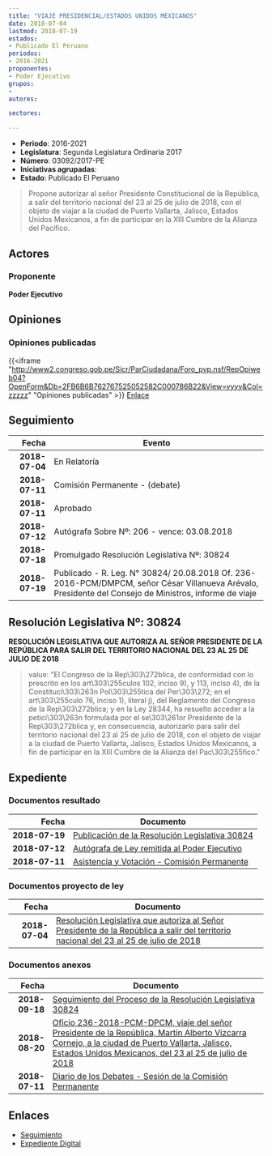 ```yaml
---
title: "VIAJE PRESIDENCIAL/ESTADOS UNIDOS MEXICANOS"
date: 2018-07-04
lastmod: 2018-07-19
estados:
- Publicado El Peruano
periodos:
- 2016-2021
proponentes:
- Poder Ejecutivo
grupos:
- 
autores:

sectores:

---
```

- **Periodo**: 2016-2021
- **Legislatura**: Segunda Legislatura Ordinaria 2017
- **Número**: 03092/2017-PE
- **Iniciativas agrupadas**: 
- **Estado**: Publicado El Peruano

> Propone autorizar al señor Presidente Constitucional de la República, a salir del territorio nacional del 23 al 25 de julio de 2018, con el objeto de viajar a la ciudad de Puerto Vallarta, Jalisco, Estados Unidos Mexicanos, a fin de participar en la XIII Cumbre de la Alianza del Pacífico.


## Actores

### Proponente

**Poder Ejecutivo**

## Opiniones

### Opiniones publicadas

{{<iframe "http://www2.congreso.gob.pe/Sicr/ParCiudadana/Foro_pvp.nsf/RepOpiweb04?OpenForm&Db=2FB6B6B762767525052582C000786B22&View=yyyy&Col=zzzzz" "Opiniones publicadas" >}}
[Enlace](http://www2.congreso.gob.pe/Sicr/ParCiudadana/Foro_pvp.nsf/RepOpiweb04?OpenForm&Db=2FB6B6B762767525052582C000786B22&View=yyyy&Col=zzzzz)


## Seguimiento

| Fecha | Evento |
|------:|--------|
| **2018-07-04** | En Relatoría |
| **2018-07-11** | Comisión Permanente - (debate) |
| **2018-07-11** | Aprobado |
| **2018-07-12** | Autógrafa Sobre Nº: 206 - vence: 03.08.2018 |
| **2018-07-18** | Promulgado Resolución Legislativa Nº: 30824 |
| **2018-07-19** | Publicado - R. Leg. N° 30824/ 20.08.2018 Of. 236-2016-PCM/DMPCM, señor César Villanueva Arévalo, Presidente del Consejo de Ministros, informe de viaje |

## Resolución Legislativa Nº: 30824

**RESOLUCIÓN LEGISLATIVA QUE AUTORIZA AL SEÑOR PRESIDENTE DE LA REPÚBLICA PARA SALIR DEL TERRITORIO NACIONAL DEL 23 AL 25 DE JULIO DE 2018**

> value: "El Congreso de la Rep\303\272blica, de conformidad con lo prescrito en los art\303\255culos 102, inciso 9), y 113, inciso 4), de la Constituci\303\263n Pol\303\255tica del Per\303\272; en el art\303\255culo 76, inciso 1), literal j), del Reglamento del Congreso de la Rep\303\272blica; y en la Ley 28344, ha resuelto acceder a la petici\303\263n formulada por el se\303\261or Presidente de la Rep\303\272blica y, en consecuencia, autorizarlo para salir del territorio nacional del 23 al 25 de julio de 2018, con el objeto de viajar a la ciudad de Puerto Vallarta, Jalisco, Estados Unidos Mexicanos, a fin de participar en la XIII Cumbre de la Alianza del Pac\303\255fico."


## Expediente

### Documentos resultado

| Fecha | Documento |
|------:|-----------|
| **2018-07-19** | [Publicación de la Resolución Legislativa 30824](http://www.leyes.congreso.gob.pe/Documentos/2016_2021/ADLP/Normas_Legales/30824-RLG.pdf) |
| **2018-07-12** | [Autógrafa de Ley remitida al Poder Ejecutivo](http://www.leyes.congreso.gob.pe/Documentos/2016_2021/ADLP/Texto_Aprobado/AU0309220180712.pdf) |
| **2018-07-11** | [Asistencia y Votación - Comisión Permanente](http://www.leyes.congreso.gob.pe/Documentos/2016_2021/Asistencia_y_Votacion/Proyectos_de_Ley/AVCP0309220180711.pdf) |

### Documentos proyecto de ley

| Fecha | Documento |
|------:|-----------|
| **2018-07-04** | [Resolución Legislativa que autoriza al Señor Presidente de la República a salir del territorio nacional del 23 al 25 de julio de 2018](http://www.leyes.congreso.gob.pe/Documentos/2016_2021/Proyectos_de_Ley_y_de_Resoluciones_Legislativas/PL0309220180704.pdf) |

### Documentos anexos

| Fecha | Documento |
|------:|-----------|
| **2018-09-18** | [Seguimiento del Proceso de la Resolución Legislativa 30824](http://www.leyes.congreso.gob.pe/Documentos/2016_2021/Seguimiento_de_Proyectos_de_Ley/03092PL20180918.pdf) |
| **2018-08-20** | [Oficio 236-2018-PCM-DPCM, viaje del señor Presidente de la República, Martín Alberto Vizcarra Cornejo, a la ciudad de Puerto Vallarta, Jalisco, Estados Unidos Mexicanos, del 23 al 25 de julio de 2018](http://www.leyes.congreso.gob.pe/Documentos/2016_2021/Oficios/Poder_Ejecutivo/OFICIO-236-2018-PCM-DPCM.pdf) |
| **2018-07-11** | [Diario de los Debates - Sesión de la Comisión Permanente](http://www.leyes.congreso.gob.pe/Documentos/2016_2021/ADLP/Diario_Debates/30824-TDD.pdf) |

## Enlaces

- [Seguimiento](http://www2.congreso.gob.pe/Sicr/TraDocEstProc/CLProLey2016.nsf/f7fff46988ca05b1052578e100829cc7/a786bc1e7b8c0be7052582c00061cb2e?OpenDocument)
- [Expediente Digital](http://www2.congreso.gob.pe/Sicr/TraDocEstProc/Expvirt_2011.nsf/visbusqptramdoc1621/03092?opendocument)

